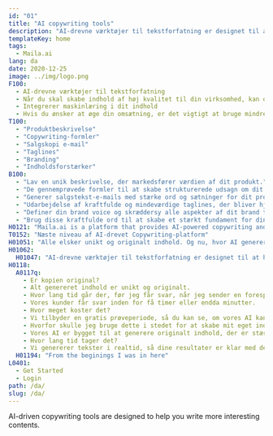 ```yaml
---
id: "01"
title: "AI copywriting tools"
description: "AI-drevne værktøjer til tekstforfatning er designet til at hjælpe dig med hurtigt at skrive indhold til dit brand."
templateKey: home
tags:
  - Maila.ai
lang: da
date: 2020-12-25
image: ../img/logo.png
F100:
  - AI-drevne værktøjer til tekstforfatning
  - Når du skal skabe indhold af høj kvalitet til din virksomhed, kan det nogle gange være svært at vide, hvor du skal starte. Du har måske ikke tid eller ressourcer til at gøre det selv, og det kan være dyrt at hyre en professionel skribent. AI-drevne tekstforfatterværktøjer, der kan hjælpe dig med at skabe indhold af professionel kvalitet hurtigt og nemt.
  - Integrerer maskinlæring i dit indhold
  - Hvis du ønsker at øge din omsætning, er det vigtigt at bruge mindre tid på opdagelse og brainstorming og mere tid på rent faktisk at producere resultater. Maskinlæring kan hjælpe med at forbedre kvaliteten og nøjagtigheden af dit indhold. Ved at indarbejde maskinlæringsalgoritmer i din redaktionelle proces kan du være sikker på, at dit indhold er konsistens med dit brand.
T100:
  - "Produktbeskrivelse"
  - "Copywriting-formler"
  - "Salgskopi e-mail"
  - "Taglines"
  - "Branding"
  - "Indholdsforstærker"
B100: 
  - "Lav en unik beskrivelse, der markedsfører værdien af dit produkt."
  - "De gennemprøvede formler til at skabe strukturerede udsagn om dit produkt."
  - "Generer salgstekst-e-mails med stærke ord og sætninger for dit produkt."
  - "Udarbejdelse af kraftfulde og mindeværdige taglines, der bliver hjertet af dit brand."
  - "Definer din brand voice og skræddersy alle aspekter af dit brand til at kommunikere dets styrker og værdier."
  - "Brug disse kraftfulde ord til at skabe et stærkt fundament for dine landingssider med indhold."
H0121: "Maila.ai is a platform that provides AI-powered copywriting and writing assistance to help you produce professional-grade content. Whether you need to create blog posts, website content, or marketing emails, our platform can help you speed up your writing process."
T0152: "Næste niveau af AI-drevet Copywriting-platform"
H01051: "Alle elsker unikt og originalt indhold. Og nu, hvor AI genererer originalt indhold til dit websted, er det nemmere at skille sig ud fra dine konkurrenter."
H01062:
  H01047: "AI-drevne værktøjer til tekstforfatning er designet til at hjælpe dig med at skrive mere interessante tekster"
H0118:
  A0117q:
    - Er kopien original?
    - Alt genereret indhold er unikt og originalt.
    - Hvor lang tid går der, før jeg får svar, når jeg sender en forespørgsel?
    - Vores kunder får svar inden for få timer eller endda minutter.
    - Hvor meget koster det?
    - Vi tilbyder en gratis prøveperiode, så du kan se, om vores AI kan hjælpe dig med at producere godt indhold.
    - Hvorfor skulle jeg bruge dette i stedet for at skabe mit eget indhold?
    - Vores AI er bygget til at generere originalt indhold, der er stærkt optimeret til hvert søgeord, du indtaster. Denne tilgang giver dig fleksibilitet i din indsats for at skabe indhold, så du kan fokusere på andre aspekter af din virksomhed.
    - Hvor lang tid tager det?
    - Vi genererer tekster i realtid, så dine resultater er klar med det samme. Da vores kopigenereringsmotor er helt automatiseret, giver det os også mulighed for at skalere vores output til at matche dine behov.
  H01194: "From the beginings I was in here"
L0401:
  - Get Started
  - Login
path: /da/
slug: /da/
---
```



AI-driven copywriting tools are designed to help you write more interesting contents.